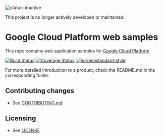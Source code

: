 ![status: inactive](https://img.shields.io/badge/status-inactive-red.svg)

This project is no longer actively developed or maintained.

# Google Cloud Platform web samples

This repo contains web application samples for [Google Cloud
Platform](https://cloud.google.com/).

[![Build
Status](https://travis-ci.org/GoogleCloudPlatform/web-docs-samples.svg?branch=master)](https://travis-ci.org/GoogleCloudPlatform/web-docs-samples)
[![Coverage Status](https://coveralls.io/repos/github/GoogleCloudPlatform/web-docs-samples/badge.svg?branch=HEAD)](https://coveralls.io/github/GoogleCloudPlatform/web-docs-samples?branch=HEAD)
[![js-semistandard-style](https://img.shields.io/badge/code%20style-semistandard-brightgreen.svg?style=flat-square)](https://github.com/Flet/semistandard)

For more detailed introduction to a product, check the README.md in the
corresponding folder.

## Contributing changes

* See [CONTRIBUTING.md](CONTRIBUTING.md)

## Licensing

* See [LICENSE](LICENSE)
